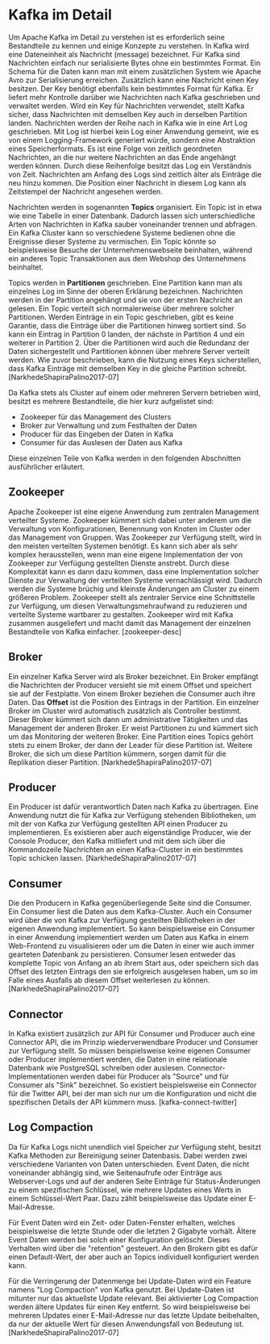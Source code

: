 # Kafka im Detail

Um Apache Kafka im Detail zu verstehen ist es erforderlich seine Bestandteile zu kennen und einige Konzepte zu verstehen. In Kafka wird eine Dateneinheit als Nachricht (message) bezeichnet. Für Kafka sind Nachrichten einfach nur serialisierte Bytes ohne ein bestimmtes Format. Ein Schema für die Daten kann man mit einem zusätzlichen System wie Apache Avro zur Serialisierung erreichen. Zusätzlich kann eine Nachricht einen Key besitzen. Der Key benötigt ebenfalls kein bestimmtes Format für Kafka. Er liefert mehr Kontrolle darüber wie Nachrichten nach Kafka geschrieben und verwaltet werden. Wird ein Key für Nachrichten verwendet, stellt Kafka sicher, dass Nachrichten mit demselben Key auch in derselben Partition landen. Nachrichten werden der Reihe nach in Kafka wie in eine Art Log geschrieben. Mit Log ist hierbei kein Log einer Anwendung gemeint, wie es von einem Logging-Framework generiert würde, sondern eine Abstraktion eines Speicherformats. Es ist eine Folge von zeitlich geordneten Nachrichten, an die nur weitere Nachrichten an das Ende angehängt werden können. Durch diese Reihenfolge besitzt das Log ein Verständnis von Zeit. Nachrichten am Anfang des Logs sind zeitlich älter als Einträge die neu hinzu kommen. Die Position einer Nachricht in diesem Log kann als Zeitstempel der Nachricht angesehen werden.

Nachrichten werden in sogenannten **Topics** organisiert. Ein Topic ist in etwa wie eine Tabelle in einer Datenbank. Dadurch lassen sich unterschiedliche Arten von Nachrichten in Kafka sauber voneinander trennen und abfragen. Ein Kafka Cluster kann so verschiedene Systeme bedienen ohne die Ereignisse dieser Systeme zu vermischen. Ein Topic könnte so beispielsweise Besuche der Unternehmenswebseite beinhalten, während ein anderes Topic Transaktionen aus dem Webshop des Unternehmens beinhaltet.

Topics werden in **Partitionen** geschrieben. Eine Partition kann man als einzelnes Log im Sinne der oberen Erklärung bezeichnen. Nachrichten werden in der Partition angehängt und sie von der ersten Nachricht an gelesen. Ein Topic verteilt sich normalerweise über mehrere solcher Partitionen. Werden Einträge in ein Topic geschrieben, gibt es keine Garantie, dass die Einträge über die Partitionen hinweg sortiert sind. So kann ein Eintrag in Partition 0 landen, der nächste in Partition 4 und ein weiterer in Partition 2. Über die Partitionen wird auch die Redundanz der Daten sichergestellt und Partitionen können über mehrere Server verteilt werden. Wie zuvor beschrieben, kann die Nutzung eines Keys sicherstellen, dass Kafka Einträge mit demselben Key in die gleiche Partition schreibt. [NarkhedeShapiraPalino2017-07]

Da Kafka stets als Cluster auf einem oder mehreren Servern betrieben wird, besitzt es mehrere Bestandteile, die hier kurz aufgelistet sind:

* Zookeeper für das Management des Clusters
* Broker zur Verwaltung und zum Festhalten der Daten
* Producer für das Eingeben der Daten in Kafka
* Consumer für das Auslesen der Daten aus Kafka

Diese einzelnen Teile von Kafka werden in den folgenden Abschnitten ausführlicher erläutert.

## Zookeeper

Apache Zookeeper ist eine eigene Anwendung zum zentralen Management verteilter Systeme. Zookeeper kümmert sich dabei unter anderem um die Verwaltung von Konfigurationen, Benennung von Knoten im Cluster oder das Management von Gruppen. Was Zookeeper zur Verfügung stellt, wird in den meisten verteilten Systemen benötigt. Es kann sich aber als sehr komplex herausstellen, wenn man eine eigene Implementation der von Zookeeper zur Verfügung gestellten Dienste anstrebt. Durch diese Komplexität kann es dann dazu kommen, dass eine Implementation solcher Dienste zur Verwaltung der verteilten Systeme vernachlässigt wird. Dadurch werden die Systeme brüchig und kleinste Änderungen am Cluster zu einem größeren Problem. Zookeeper stellt als zentraler Service eine Schnittstelle zur Verfügung, um diesen Verwaltungsmehraufwand zu reduzieren und verteilte Systeme wartbarer zu gestalten. Zookeeper wird mit Kafka zusammen ausgeliefert und macht damit das Management der einzelnen Bestandteile von Kafka einfacher. [zookeeper-desc]

## Broker

Ein einzelner Kafka Server wird als Broker bezeichnet. Ein Broker empfängt die Nachrichten der Producer versieht sie mit einem Offset und speichert sie auf der Festplatte. Von einem Broker beziehen die Consumer auch ihre Daten. Das **Offset** ist die Position des Eintrags in der Partition. Ein einzelner Broker im Cluster wird automatisch zusätzlich als Controller bestimmt. Dieser Broker kümmert sich dann um administrative Tätigkeiten und das Management der anderen Broker. Er weist Partitionen zu und kümmert sich um das Monitoring der weiteren Broker. Eine Partition eines Topics gehört stets zu einem Broker, der dann der Leader für diese Partition ist. Weitere Broker, die sich um diese Partition kümmern, sorgen damit für die Replikation dieser Partition. [NarkhedeShapiraPalino2017-07]

## Producer

Ein Producer ist dafür verantwortlich Daten nach Kafka zu übertragen. Eine Anwendung nutzt die für Kafka zur Verfügung stehenden Bibliotheken, um mit der von Kafka zur Verfügung gestellten API einen Producer zu implementieren. Es existieren aber auch eigenständige Producer, wie der Console Producer, den Kafka mitliefert und mit dem sich über die Kommandozeile Nachrichten an einen Kafka-Cluster in ein bestimmtes Topic schicken lassen. [NarkhedeShapiraPalino2017-07]

## Consumer

Die den Producern in Kafka gegenüberliegende Seite sind die Consumer. Ein Consumer liest die Daten aus dem Kafka-Cluster. Auch ein Consumer wird über die von Kafka zur Verfügung gestellten Bibliotheken in der eigenen Anwendung implementiert. So kann beispielsweise ein Consumer in einer Anwendung implementiert werden um Daten aus Kafka in einem Web-Frontend zu visualisieren oder um die Daten in einer wie auch immer gearteten Datenbank zu persistieren. Consumer lesen entweder das komplette Topic von Anfang an ab ihrem Start aus, oder speichern sich das Offset des letzten Eintrags den sie erfolgreich ausgelesen haben, um so im Falle eines Ausfalls ab diesem Offset weiterlesen zu können. [NarkhedeShapiraPalino2017-07]

## Connector

In Kafka existiert zusätzlich zur API für Consumer und Producer auch eine Connector API, die im Prinzip wiederverwendbare Producer und Consumer zur Verfügung stellt. So müssen beispielsweise keine eigenen Consumer oder Producer implementiert werden, die Daten in eine relationale Datenbank wie PostgreSQL schreiben oder auslesen. Connector-Implementationen werden dabei für Producer als "Source" und für Consumer als "Sink" bezeichnet. So existiert beispielsweise ein Connector für die Twitter API, bei der man sich nur um die Konfiguration und nicht die spezifischen Details der API kümmern muss. [kafka-connect-twitter]

## Log Compaction

Da für Kafka Logs nicht unendlich viel Speicher zur Verfügung steht, besitzt Kafka Methoden zur Bereinigung seiner Datenbasis. Dabei werden zwei verschiedene Varianten von Daten unterschieden. Event Daten, die nicht voneinander abhängig sind, wie Seitenaufrufe oder Einträge aus Webserver-Logs und auf der anderen Seite Einträge für Status-Änderungen zu einem spezifischen Schlüssel, wie mehrere Updates eines Werts in einem Schlüssel-Wert Paar. Dazu zählt beispielsweise das Update einer E-Mail-Adresse.

Für Event Daten wird ein Zeit- oder Daten-Fenster erhalten, welches beispielsweise die letzte Stunde oder die letzten 2 Gigabyte vorhält. Ältere Event Daten werden bei solch einer Konfiguration gelöscht. Dieses Verhalten wird über die "retention" gesteuert. An den Brokern gibt es dafür einen Default-Wert, der aber auch an Topics individuell konfiguriert werden kann.

Für die Verringerung der Datenmenge bei Update-Daten wird ein Feature namens "Log Compaction" von Kafka genutzt. Bei Update-Daten ist mitunter nur das aktuellste Update relevant. Bei aktivierter Log Compaction werden ältere Updates für einen Key entfernt. So wird beispielsweise bei mehreren Updates einer E-Mail-Adresse nur das letzte Update beibehalten, da nur der aktuelle Wert für diesen Anwendungsfall von Bedeutung ist. [NarkhedeShapiraPalino2017-07]
